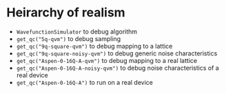 
# Heirarchy of realism

- `WavefunctionSimulator` to debug algorithm
- `get_qc("5q-qvm")` to debug sampling
- `get_qc("9q-square-qvm")` to debug mapping to a lattice
- `get_qc("9q-square-noisy-qvm")` to debug generic noise characteristics
- `get_qc("Aspen-0-16Q-A-qvm")` to debug mapping to a real lattice
- `get_qc("Aspen-0-16Q-A-noisy-qvm")` to debug noise characteristics of a real device
- `get_qc("Aspen-0-16Q-A")` to run on a real device
